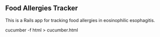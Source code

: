 ## Food Allergies Tracker
This is a Rails app for tracking food allergies in eosinophilic esophagitis.

cucumber -f html > cucumber.html
